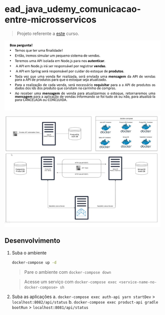 # ead_java_udemy_comunicacao-entre-microsservicos

> Projeto referente a [este](https://www.udemy.com/course/comunicacao-entre-microsservicos/) curso.

![objetivo](objetivo.jpg)

![arquitetura](arquitetura.jpg)

## Desenvolvimento

1. Suba o ambiente
    ```sh
    docker-compose up -d
    ```

    > Pare o ambiente com ``docker-compose down``

    > Acesse um serviço com ``docker-compose exec <service-name-no-docker-compose> sh``

2. Suba as aplicações
    a. ``docker-compose exec auth-api yarn startDev``
        > ``localhost:8082/api/status``
    b. ``docker-compose exec product-api gradle bootRun``
        > ``localhost:8081/api/status``
